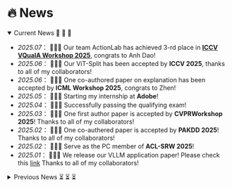 # 🔥 News 
<details open>
<summary>Current News 📣 📣 📣</summary>

- *2025.07*：&nbsp;🎉🎉🎉 Our team ActionLab has achieved 3-rd place in [**ICCV VQualA Workshop 2025**](https://codalab.lisn.upsaclay.fr/competitions/23016#results), congrats to Anh Dao!
- *2025.06*：&nbsp;🎉🎉🎉 Our ViT-Split has been accepted by **ICCV 2025**, thanks to all of my collaborators!
- *2025.06*：&nbsp;🎉🎉🎉 One co-authored paper on explanation has been accepted by **ICML Workshop 2025**, congrats to Zhen!
- *2025.05*：&nbsp;🎉🎉🎉 Starting my internship at **Adobe**!
- *2025.04*：&nbsp;🎉🎉🎉 Successfully passing the qualifying exam!
- *2025.03*：&nbsp;🎉🎉🎉 One first author paper is accepted by **CVPRWorkshop 2025**! Thanks to all of my collaborators!
- *2025.02*：&nbsp;🎉🎉🎉 One co-authered paper is accepted by **PAKDD 2025**! Thanks to all of my collaborators!
- *2025.02*：&nbsp;🎉🎉🎉 Serve as the PC member of **ACL-SRW 2025**! 
- *2025.01*：&nbsp;🎉🎉🎉 We release our VLLM application paper! Please check this [link](https://arxiv.org/pdf/2501.02765) Thanks to all of my collaborators! 

</details>

<details close>
<summary>Previous News ⏳ ⏳ ⏳
</summary>

- *2024.12*：&nbsp;🎉🎉🎉 We release our VLLM application paper list repo! Please check this [link](https://github.com/JackYFL/awesome-VLLMs). Hope this repo will benefit the VLLM research community. Thanks to all of my collaborators! 
- *2024.09*：&nbsp;🎉🎉🎉 One co-authored paper has been accepted by **EMNLP2024**! Thanks to all of my collaborators!
- *2024.07*：&nbsp;🎉🎉🎉 One first author paper has been accepted by **ECCV2024**! Thanks to all of my co-authors, you are awesome !!!
- *2024.05*: &nbsp;🎉🎉🎉 Starting my internship at **Bosch**!
- *2023.08*: &nbsp;🎉 One paper is accepted by **BMVC**! 
- *2023.08*: &nbsp;🎉 Starting my Ph. D. journey at **MSU**! 
- *2023.06*: &nbsp;🎉 One paper is accepted by **CVPR 2023**. 
</details>